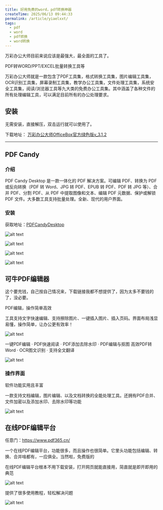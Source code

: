 ```yaml
---
title: 好用免费的word，pdf转换神器
createTime: 2025/06/13 09:44:33
permalink: /article/yiaelxxt/
tags:
  - pdf
  - word
  - pdf转换
  - word转换
---
```


万彩办公大师目前来说应该是最强大，最全面的工具了。

PDF转WORD/PPT/EXCEL批量转换工具等

万彩办公大师就是一款包含了PDF工具集，格式转换工具集，图片编辑工具集，OCR识别工具集，屏幕录制工具集，教学办公工具集，文件处理工具集，系统安全工具集，阅读/浏览器工具等九大类的免费办公工具集。其中涵盖了各种文件的所有处理编辑工具，可以满足目前所有的办公处理要求。

## 安装

无需安装，直接解压，双击运行就可以使用了。

下载地址： [万彩办公大师OfficeBox官方绿色版v_3.1.2](https://pan.quark.cn/s/8aba5da76a4d)

---

## PDF Candy 

### 介绍

PDF Candy Desktop 是一款一体化的 PDF 解决方案。可编辑 PDF、转换为 PDF 或反向转换（PDF 转 Word、JPG 转 PDF、EPUB 转 PDF、PDF 转 JPG 等）、合并 PDF、分割 PDF、从 PDF 中提取图像和文本、编辑 PDF 元数据、保护或解锁 PDF 文件。大多数工具支持批量处理。全新、现代的用户界面。

### 安装

获取地址：[PDFCandyDesktop](https://pan.quark.cn/s/dd54c5a3b98f)

![alt text](1.png)

![alt text](2.png)

![alt text](3.png)

![alt text](4.png)

## 可牛PDF编辑器

这个要充钱，自己按自己情况来，下载链接我都不想提供了，因为太多不要钱的了，没必要。

PDF编辑，操作简单高效

工具支持文字快速编辑、支持擦除图片、一键插入图片、插入页码。界面布局浅显易懂，操作简单，让办公更有效率！

![alt text](11.png)

 一键PDF编辑  ·  PDF快速阅读  ·  PDF添加去除水印  ·  PDF编辑与抠图
高效PDF转Word  ·  OCR图文识别  ·  支持全文翻译

![alt text](12.png)

### 操作界面
软件功能实用且丰富

一款支持文档编辑，图片编辑、以及文档转换的全能处理工具。还拥有PDF合并、文件加密以及添加水印、去除水印等功能

![alt text](13.png)


## 在线PDF编辑平台

任意门：https://www.pdf365.cn/


一个在线PDF编辑平台，功能很多，而且操作也很简单。它里头功能包括编辑、转换、合并啥都有，一应俱全。当然啦，免费版的

在线PDF编辑平台根本不用下载安装，打开网页就能直接用，简直就是即开即用的典范

![alt text](14.png)

提供了很多使用教程，轻松解决问题

![alt text](15.png)
